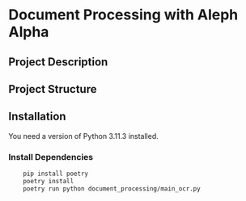 # Document Processing with Aleph Alpha


## Project Description


## Project Structure


## Installation
You need a version of Python 3.11.3 installed.

### Install Dependencies
```bash
    pip install poetry
    poetry install
    poetry run python document_processing/main_ocr.py
```
